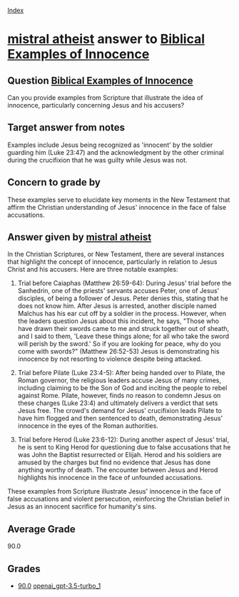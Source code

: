 
[Index](../../../index.md)
# [mistral atheist](../../answering_models/mistral_atheist.md) answer to [Biblical Examples of Innocence](../../questions/Biblical_Examples_of_Innocence.md)

## Question [Biblical Examples of Innocence](../../questions/Biblical_Examples_of_Innocence.md)
Can you provide examples from Scripture that illustrate the idea of innocence, particularly concerning Jesus and his accusers?

## Target answer from notes
Examples include Jesus being recognized as 'innocent' by the soldier guarding him (Luke 23:47) and the acknowledgment by the other criminal during the crucifixion that he was guilty while Jesus was not.

## Concern to grade by
These examples serve to elucidate key moments in the New Testament that affirm the Christian understanding of Jesus' innocence in the face of false accusations.

## Answer given by [mistral atheist](../../answering_models/mistral_atheist.md)
 In the Christian Scriptures, or New Testament, there are several instances that highlight the concept of innocence, particularly in relation to Jesus Christ and his accusers. Here are three notable examples:

1. Trial before Caiaphas (Matthew 26:59-64): During Jesus' trial before the Sanhedrin, one of the priests' servants accuses Peter, one of Jesus' disciples, of being a follower of Jesus. Peter denies this, stating that he does not know him. After Jesus is arrested, another disciple named Malchus has his ear cut off by a soldier in the process. However, when the leaders question Jesus about this incident, he says, "Those who have drawn their swords came to me and struck together out of sheath, and I said to them, 'Leave these things alone; for all who take the sword will perish by the sword.' So if you are looking for peace, why do you come with swords?" (Matthew 26:52-53) Jesus is demonstrating his innocence by not resorting to violence despite being attacked.

2. Trial before Pilate (Luke 23:4-5): After being handed over to Pilate, the Roman governor, the religious leaders accuse Jesus of many crimes, including claiming to be the Son of God and inciting the people to rebel against Rome. Pilate, however, finds no reason to condemn Jesus on these charges (Luke 23:4) and ultimately delivers a verdict that sets Jesus free. The crowd's demand for Jesus' crucifixion leads Pilate to have him flogged and then sentenced to death, demonstrating Jesus' innocence in the eyes of the Roman authorities.

3. Trial before Herod (Luke 23:6-12): During another aspect of Jesus' trial, he is sent to King Herod for questioning due to false accusations that he was John the Baptist resurrected or Elijah. Herod and his soldiers are amused by the charges but find no evidence that Jesus has done anything worthy of death. The encounter between Jesus and Herod highlights his innocence in the face of unfounded accusations.

These examples from Scripture illustrate Jesus' innocence in the face of false accusations and violent persecution, reinforcing the Christian belief in Jesus as an innocent sacrifice for humanity's sins.

## Average Grade
90.0

## Grades
 * [90.0](./Biblical_Examples_of_Innocence_grades/openai_gpt-3.5-turbo_1.md) [openai_gpt-3.5-turbo_1](../../grading_models/openai_gpt-3.5-turbo_1.md)
